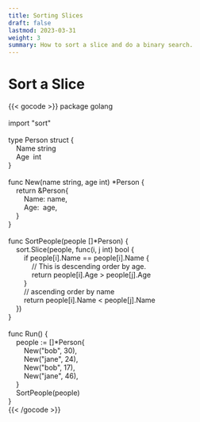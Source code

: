 ```yaml
---
title: Sorting Slices
draft: false
lastmod: 2023-03-31
weight: 3
summary: How to sort a slice and do a binary search.
---
```


# Sort a Slice

{{< gocode >}}
<span class="golang-top-level-keyword">package</span>&nbsp;golang<br>
<br>
<span class="golang-top-level-keyword">import</span>&nbsp;"sort"<br>
<br>
<span class="golang-control-keyword">type</span>&nbsp;Person&nbsp;<span class="golang-control-keyword">struct</span>&nbsp;<span class="golang-brace">{</span><br>
&nbsp;&nbsp;&nbsp;&nbsp;Name&nbsp;<span class="golang-variable-type">string</span><br>
&nbsp;&nbsp;&nbsp;&nbsp;Age&nbsp;&nbsp;<span class="golang-variable-type">int</span><br>
<span class="golang-brace">}</span><br>
<br>
<span class="golang-top-level-keyword">func</span>&nbsp;<span class="golang-function">New</span><span class="golang-brace">(</span>name&nbsp;<span class="golang-variable-type">string</span>,&nbsp;age&nbsp;<span class="golang-variable-type">int</span><span class="golang-brace">)</span>&nbsp;*Person&nbsp;<span class="golang-brace">{</span><br>
&nbsp;&nbsp;&nbsp;&nbsp;<span class="golang-control-keyword">return</span>&nbsp;&Person<span class="golang-brace">{</span><br>
&nbsp;&nbsp;&nbsp;&nbsp;&nbsp;&nbsp;&nbsp;&nbsp;Name:&nbsp;name,<br>
&nbsp;&nbsp;&nbsp;&nbsp;&nbsp;&nbsp;&nbsp;&nbsp;Age:&nbsp;&nbsp;age,<br>
&nbsp;&nbsp;&nbsp;&nbsp;<span class="golang-brace">}</span><br>
<span class="golang-brace">}</span><br>
<br>
<span class="golang-top-level-keyword">func</span>&nbsp;<span class="golang-function">SortPeople</span><span class="golang-brace">(</span>people&nbsp;[]*Person<span class="golang-brace">)</span>&nbsp;<span class="golang-brace">{</span><br>
&nbsp;&nbsp;&nbsp;&nbsp;<span class="golang-function">sort.Slice</span><span class="golang-brace">(</span>people,&nbsp;<span class="golang-top-level-keyword">func</span><span class="golang-brace">(</span>i,&nbsp;j&nbsp;<span class="golang-variable-type">int</span><span class="golang-brace">)</span>&nbsp;<span class="golang-variable-type">bool</span>&nbsp;<span class="golang-brace">{</span><br>
&nbsp;&nbsp;&nbsp;&nbsp;&nbsp;&nbsp;&nbsp;&nbsp;<span class="golang-control-keyword">if</span>&nbsp;people[i].Name&nbsp;==&nbsp;people[i].Name&nbsp;<span class="golang-brace">{</span><br>
<span class="code-comment">&nbsp;&nbsp;&nbsp;&nbsp;&nbsp;&nbsp;&nbsp;&nbsp;&nbsp;&nbsp;&nbsp;&nbsp;//&nbsp;This&nbsp;is&nbsp;descending&nbsp;order&nbsp;by&nbsp;age.</span><br>
&nbsp;&nbsp;&nbsp;&nbsp;&nbsp;&nbsp;&nbsp;&nbsp;&nbsp;&nbsp;&nbsp;&nbsp;<span class="golang-control-keyword">return</span>&nbsp;people[i].Age&nbsp;>&nbsp;people[j].Age<br>
&nbsp;&nbsp;&nbsp;&nbsp;&nbsp;&nbsp;&nbsp;&nbsp;<span class="golang-brace">}</span><br>
<span class="code-comment">&nbsp;&nbsp;&nbsp;&nbsp;&nbsp;&nbsp;&nbsp;&nbsp;//&nbsp;ascending&nbsp;order&nbsp;by&nbsp;name</span><br>
&nbsp;&nbsp;&nbsp;&nbsp;&nbsp;&nbsp;&nbsp;&nbsp;<span class="golang-control-keyword">return</span>&nbsp;people[i].Name&nbsp;<&nbsp;people[j].Name<br>
&nbsp;&nbsp;&nbsp;&nbsp;<span class="golang-brace">})</span><br>
<span class="golang-brace">}</span><br>
<br>
<span class="golang-top-level-keyword">func</span>&nbsp;<span class="golang-function">Run</span><span class="golang-brace">()</span>&nbsp;<span class="golang-brace">{</span><br>
&nbsp;&nbsp;&nbsp;&nbsp;people&nbsp;:=&nbsp;[]*Person<span class="golang-brace">{</span><br>
&nbsp;&nbsp;&nbsp;&nbsp;&nbsp;&nbsp;&nbsp;&nbsp;<span class="golang-function">New</span><span class="golang-brace">(</span>"bob",&nbsp;<span class="golang-primitive-value">30</span><span class="golang-brace">)</span>,<br>
&nbsp;&nbsp;&nbsp;&nbsp;&nbsp;&nbsp;&nbsp;&nbsp;<span class="golang-function">New</span><span class="golang-brace">(</span>"jane",&nbsp;<span class="golang-primitive-value">24</span><span class="golang-brace">)</span>,<br>
&nbsp;&nbsp;&nbsp;&nbsp;&nbsp;&nbsp;&nbsp;&nbsp;<span class="golang-function">New</span><span class="golang-brace">(</span>"bob",&nbsp;<span class="golang-primitive-value">17</span><span class="golang-brace">)</span>,<br>
&nbsp;&nbsp;&nbsp;&nbsp;&nbsp;&nbsp;&nbsp;&nbsp;<span class="golang-function">New</span><span class="golang-brace">(</span>"jane",&nbsp;<span class="golang-primitive-value">46</span><span class="golang-brace">)</span>,<br>
&nbsp;&nbsp;&nbsp;&nbsp;<span class="golang-brace">}</span><br>
&nbsp;&nbsp;&nbsp;&nbsp;<span class="golang-function">SortPeople</span><span class="golang-brace">(</span>people<span class="golang-brace">)</span><br>
<span class="golang-brace">}</span><br>
{{< /gocode >}}
